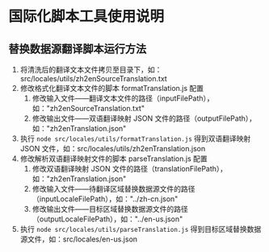 # 国际化脚本工具使用说明

## 替换数据源翻译脚本运行方法

1. 将清洗后的翻译文本文件拷贝至目录下，如：src/locales/utils/zh2enSourceTranslation.txt
2. 修改格式化翻译文本文件的脚本 formatTranslation.js 配置
   1. 修改输入文件——翻译文本文件的路径（inputFilePath），如："zh2enSourceTranslation.txt"
   2. 修改输出文件——双语翻译映射 JSON 文件的路径（outputFilePath），如："zh2enTranslation.json"
3. 执行 `node src/locales/utils/formatTranslation.js` 得到双语翻译映射 JSON 文件，如：src/locales/utils/zh2enTranslation.json
4. 修改解析双语翻译映射文件的脚本 parseTranslation.js 配置
   1. 修改双语翻译映射 JSON 文件的路径（translationFilePath），如："zh2enTranslation.json"
   2. 修改输入文件——待翻译区域替换数据源文件的路径（inputLocaleFilePath），如："../zh-cn.json"
   3. 修改输出文件——目标区域替换数据源文件的路径（outputLocaleFilePath），如："../en-us.json"
5. 执行 `node src/locales/utils/parseTranslation.js` 得到目标区域替换数据源文件，如：src/locales/en-us.json
